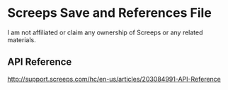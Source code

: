 # Screeps Save and References File
I am not affiliated or claim any ownership of Screeps or any related materials.

## API Reference
http://support.screeps.com/hc/en-us/articles/203084991-API-Reference
